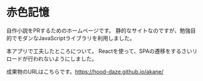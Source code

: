 # 赤色記憶
自作小説をPRするためのホームページです。
静的なサイトなのですが、勉強目的でモダンなJavaScriptライブラリを利用しました。

本アプリで工夫したところについて。
Reactを使って、SPAの遷移をするさいリロードが行われないようにしました。

成果物のURLはこちらです。https://hood-daze.github.io/akane/
